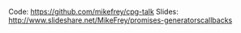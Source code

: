 Code: https://github.com/mikefrey/cpg-talk
Slides: http://www.slideshare.net/MikeFrey/promises-generatorscallbacks
